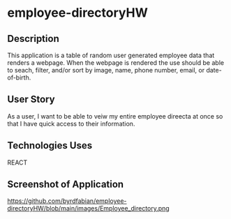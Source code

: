# employee-directoryHW

## Description

This application is a table of random user generated employee data that renders a webpage.
When the webpage is rendered the use should be able to seach, filter, and/or sort by image, name,
phone number, email, or date-of-birth.

## User Story

As a user, I want to be able to veiw my entire employee direecta at once so that I have
quick access to their information.

## Technologies Uses

REACT

## Screenshot of Application

https://github.com/byrdfabian/employee-directoryHW/blob/main/images/Employee_directory.png


